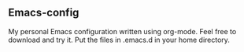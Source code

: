 ## Emacs-config
My personal Emacs configuration written using org-mode.
Feel free to download and try it. Put the files in .emacs.d in
your home directory.
